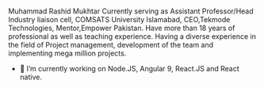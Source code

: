 ### 
Muhammad Rashid Mukhtar
Currently serving as Assistant Professor/Head Industry liaison cell, COMSATS University Islamabad, CEO,Tekmode Technologies, Mentor,Empower Pakistan.
Have more than 18 years of professional as well as teaching experience. Having a diverse experience in the field of Project management, development of the team and implementing mega million projects.
- 🔭 I’m currently working on Node.JS, Angular 9, React.JS and React native.

